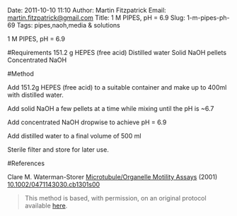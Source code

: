 Date: 2011-10-10 11:10
Author: Martin Fitzpatrick
Email: martin.fitzpatrick@gmail.com
Title: 1 M PIPES, pH = 6.9
Slug: 1-m-pipes-ph-69
Tags: pipes,naoh,media &amp; solutions

1 M PIPES, pH = 6.9





#Requirements
151.2 g HEPES (free acid)
Distilled water
Solid NaOH pellets  Concentrated NaOH


#Method

Add 151.2g HEPES (free acid) to a suitable container and make up to 400ml with distilled water.



Add solid NaOH a few pellets at a time while mixing until the pH is ~6.7



Add concentrated NaOH dropwise to achieve pH = 6.9



Add distilled water to a final volume of 500 ml



Sterile filter and store for later use.





#References


Clare M. Waterman-Storer [Microtubule/Organelle Motility Assays](http://dx.doi.org/10.1002/0471143030.cb1301s00)  (2001)
[10.1002/0471143030.cb1301s00](http://dx.doi.org/10.1002/0471143030.cb1301s00)





>This method is based, with permission, on an original protocol available [here](10.1002/0471143030.cb1301s00).

